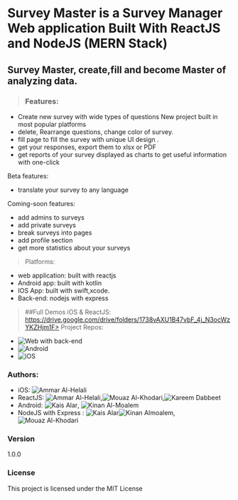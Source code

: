 # Survey Master is a Survey Manager Web application Built With ReactJS and NodeJS (MERN Stack)

## Survey Master, create,fill and become Master of analyzing data. 

> ### Features:
* Create new survey with wide types of questions
   New project built in most popular platforms
* delete, Rearrange questions, change color of survey.
* fill page to fill the survey with unique UI design .
* get your responses, export them to xlsx or PDF
* get reports of your survey displayed as charts to get useful information with one-click

Beta features: 
* translate your survey to any language

Coming-soon features: 
* add admins to surveys
* add private surveys
* break surveys into pages 
* add profile section 
* get more statistics about your surveys

> Platforms: 
* web application: built with reactjs
* Android app: built with kotlin
* IOS App: built with swift,xcode. 
* Back-end: nodejs with express
> ##Full Demos iOS & ReactJS:
  https://drive.google.com/drive/folders/1738vAXU1B47vbF_4j_N3ocWzYKZHjm1F> Project Repos: 
* ![Web with back-end](https://github.com/Ammar0ah/SurveyMaster-ReactJS)
* ![Android](https://github.com/kaisalar/SurveyMaster/tree/android)
* ![iOS](Ammar0ah/SurveyMaster-iOS)
### Authors:
* iOS: ![Ammar Al-Helali](https://github.com/Ammar0ah)
* ReactJS: ![Ammar Al-Helali](https://github.com/Ammar0ah),![Mouaz Al-Khodari](https://github.com/mouazAlkhodari),![Kareem Dabbeet](https://github.com/KareemDa)
* Android: ![Kais Alar](https://github.com/kaisalar), ![Kinan Al-Moalem](https://github.com/kinanAlmoalm)
* NodeJS with Express : ![Kais Alar](https://github.com/kaisalar)![Kinan Almoalem](https://github.com/kinanAlmoalm),![Mouaz Al-Khodari](https://github.com/mouazAlkhodari)
### Version
1.0.0

### License

This project is licensed under the MIT License
